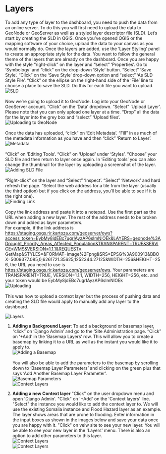 # **Layers**

To add any type of layer to the dashboard, you need to push the data from an online server. To do this you will first need to upload the data to GeoNode or GeoServer
as well as a styled layer descriptor file (SLD). Let’s start by creating the SLD in QGIS. Once you’ve opened QGIS or the mapping software of your choice, upload the 
data to your canvas as you would normally do. Once the layers are added, use the ‘Layer Styling’ panel to create an appropriate style for the data. You want to follow
the general theme of the layers that are already on the dashboard. Once you are happy with the style “right-click” on the layer and “select” ‘Properties’. 
Go to ‘Symbology’ and “click” on the drop-down ‘Style’ button. “Select” ‘Save Style’. “Click” on the ‘Save Style’ drop-down option and “select” ‘As SLD Style File’.
“Click” on the ellipse on the right-hand side of the ‘File’ line to choose a place to save the SLD. Do this for each file you want to upload.
<br>  ![SLD](../img/sld.gif  "SLD") <br> <br>
Now we’re going to upload it to GeoNode. Log into your GeoNode or GeoServer account. “Click” on the ‘Data’ dropdown. “Select” ‘Upload Layer’. Please note that
you can only upload one layer at a time. “Drop” all the data for the layer into the grey box and “select” ‘Upload files’.  <br>
![Uploading to GeoNode](../img/geonode_upload.gif  "Uploading to GeoNode") <br><br>
Once the data has uploaded, “click” on ‘Edit Metadata’. “Fill” in as much of the metadata information as you have and then “click” ‘Return to Layer’. <br>
![Metadata](../img/metadata.gif  "Metadata") <br> <br>
“Click” on ‘Editing Tools’. “Click” on ‘Upload’ under ‘Styles’. “Choose” your SLD file and then return to layer once again. In ‘Editing tools’ you can also
change the thumbnail for the layer by uploading a screenshot of the layer. <br>
![Adding SLD File](../img/adding_sld.gif  "Adding SLD File") <br><br>
“Right-click” on the layer and “Select” ‘Inspect’. “Select” ‘Network’ and hard refresh the page. “Select the web address for a tile from the layer
(usually the third option) but if you click on the address, you’ll be able to see if it is the right one). <br>
![Finding Link](../img/finding_link.gif  "Finding Link") <br> <br>
Copy the link address and paste it into a notepad. Use the first part as the URL when adding a new layer. The rest of the address needs to be broken down and added as layer parameters. <br>
For example, if the link address is https://staging.osgs.rir.kartoza.com/geoserver/ows?access_token=EybMy8jdEBc7ugrIAyzAP6sImNlOEk&LAYERS=geonode%3ADrought_Priority_Areas_Affected_Population&TRANSPARENT=TRUE&SERVICE=WMS&VERSION=1.1.1&REQUEST=
GetMap&STYLES=&FORMAT=image%2Fpng&SRS=EPSG%3A900913&BBOX=5009377.085,0,6261721.35625,1252344.27125&WIDTH=256&HEIGHT=256, the URL you need to use is
https://staging.osgs.rir.kartoza.com/geoserver/ows. Your parameters are TRANSPARENT=TRUE, VERSION=1.1.1, WIDTH=256, HEIGHT=256, etc. and your token would
be EybMy8jdEBc7ugrIAyzAP6sImNlOEk <br>
![Uploading](../img/uploading.gif  "Uploading") <br><br>
This was how to upload a context layer but the process of pushing data and creating the SLD file would apply to manually add any layer to the dashboard.

![ Layers ](../img/layers-diagramflow.png "Layers") 

1.	**Adding a Background Layer**:
To add a background or basemap layer, “click” on ‘Django Admin’ and go to the ‘Site Administration page. “Click” on ‘+Add’ in the ‘Basemap Layers’ row. This will allow you
to create a basemap by linking it to a URL as well as the instant you would like it to apply to. 
<br>![ Adding a Basemap](../img/new-basemap.png "Adding a Basemap")<br><br>
You will also be able to add the parameters to the basemap by scrolling down to ‘Basemap Layer Parameters’ and clicking on the green plus that says ‘Add Another 
Basemap Layer Parameter’.
<br>![Basemap Parameters](../img/new-basemap-parameters.png "Basemap Parameters")<br>
![Context Layers](../img/context-layers-diagramflow.png "Context Layers") 

2. **Adding a new Context layer**
"Click" on the user dropdown menu and open 'Django Admin'. "Click" on '+Add' on the 'Context layers' line. "Select" the instance you would like to add the context layer to.
We will use the existing Somalia instance and Flood Hazard layer as an example. The layer shows areas that are prone to flooding. Enter information in the input boxes as 
shown in the images below and save your data once you are happy with it. "Click" on veiw site to see your new layer. You will be able to see your new layer in the 'Layers' menu. There is also an option to add other parameters to this layer. 
<br>![Context Layers](../img/context-layer.png "Context Layers")<br>
![Context Layers](../img/context-layer.gif "Context Layers")




